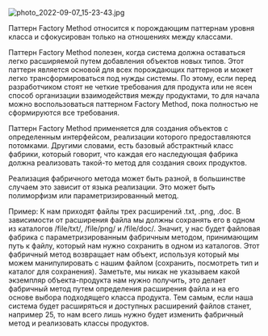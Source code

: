 ![photo_2022-09-07_15-23-43.jpg](file:///home/walle/.config/joplin-desktop/resources/9654cea3e3a44b7c87a08ece107b1aac.jpg)

Паттерн Factory Method относится к порождающим паттернам уровня класса и сфокусирован только на отношениях между классами.

Паттерн Factory Method полезен, когда система должна оставаться легко расширяемой путем добавления объектов новых типов. Этот паттерн является основой для всех порождающих паттернов и может легко трансформироваться под нужды системы. По этому, если перед разработчиком стоят не четкие требования для продукта или не ясен способ организации взаимодействия между продуктами, то для начала можно воспользоваться паттерном Factory Method, пока полностью не сформируются все требования.

Паттерн Factory Method применяется для создания объектов с определенным интерфейсом, реализации которого предоставляются потомками. Другими словами, есть базовый абстрактный класс фабрики, который говорит, что каждая его наследующая фабрика должна реализовать такой-то метод для создания своих продуктов.

Реализация фабричного метода может быть разной, в большинстве случаем это зависит от языка реализации. Это может быть полиморфизм или параметризированный метод.

Пример: К нам приходят файлы трех расширений .txt, .png, .doc. В зависимости от расширения файла мы должны сохранять его в одном из каталогов /file/txt/, /file/png/ и /file/doc/. Значит, у нас будет файловая фабрика с параметризированным фабричным методом, принимающим путь к файлу, который нам нужно сохранить в одном из каталогов. Этот фабричный метод возвращает нам объект, используя который мы можем манипулировать с нашим файлом (сохранить, посмотреть тип и каталог для сохранения). Заметьте, мы никак не указываем какой экземпляр объекта-продукта нам нужно получить, это делает фабричный метод путем определения расширения файла и на его основе выбора подходящего класса продукта. Тем самым, если наша система будет расширяться и доступных расширений файлов станет, например 25, то нам всего лишь нужно будет изменить фабричный метод и реализовать классы продуктов.